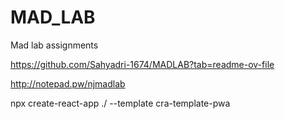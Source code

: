 # MAD_LAB
Mad lab assignments

https://github.com/Sahyadri-1674/MADLAB?tab=readme-ov-file

http://notepad.pw/njmadlab

npx create-react-app ./ --template cra-template-pwa
